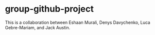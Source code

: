 # group-github-project

This is a collaboration between Eshaan Murali, Denys Davychenko, Luca Gebre-Mariam, and Jack Austin.
